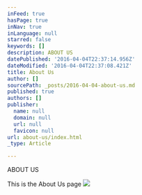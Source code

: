 ```yaml
---
inFeed: true
hasPage: true
inNav: true
inLanguage: null
starred: false
keywords: []
description: ABOUT US
datePublished: '2016-04-04T22:37:14.956Z'
dateModified: '2016-04-04T22:37:08.421Z'
title: About Us
author: []
sourcePath: _posts/2016-04-04-about-us.md
published: true
authors: []
publisher:
  name: null
  domain: null
  url: null
  favicon: null
url: about-us/index.html
_type: Article

---
```

ABOUT US

This is the About Us page
![](https://the-grid-user-content.s3-us-west-2.amazonaws.com/079e1a0c-5902-436e-88b8-55dbc2ad2e40.jpg)